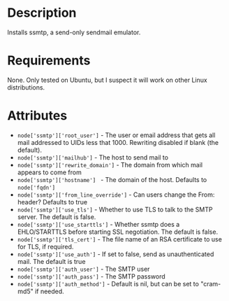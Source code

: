 Description
===========
Installs ssmtp, a send-only sendmail emulator.

Requirements
============
None.  Only tested on Ubuntu, but I suspect it will work on other Linux
distributions.

Attributes
==========
* `node['ssmtp']['root_user']` - The user or email address that gets
  all mail addressed to UIDs less that 1000.  Rewriting disabled if
  blank (the default).
* `node['ssmtp']['mailhub']` - The host to send mail to
* `node['ssmtp']['rewrite_domain']` - The domain from which mail
  appears to come from
* `node['ssmtp']['hostname'] ` - The domain of the host.  Defaults to
  `node['fqdn']`
* `node['ssmtp']['from_line_override']` - Can users change the From:
  header?  Defaults to true
* `node['ssmtp']['use_tls']` - Whether to use TLS to talk to the SMTP
  server. The default is false.
* `node['ssmtp']['use_starttls']` - Whether ssmtp does a EHLO/STARTTLS
  before starting SSL negotiation.  The default is false.
* `node['ssmtp']['tls_cert']` - The file name of an RSA certificate to
   use for TLS, if required.
* `node['ssmtp']['use_auth']` - If set to false, send as unauthenticated
  mail.  The default is true
* `node['ssmtp']['auth_user']` - The SMTP user
* `node['ssmtp']['auth_pass']` -  The SMTP password
* `node['ssmtp']['auth_method']` - Default is nil, but can be set to
  "cram-md5" if needed.
